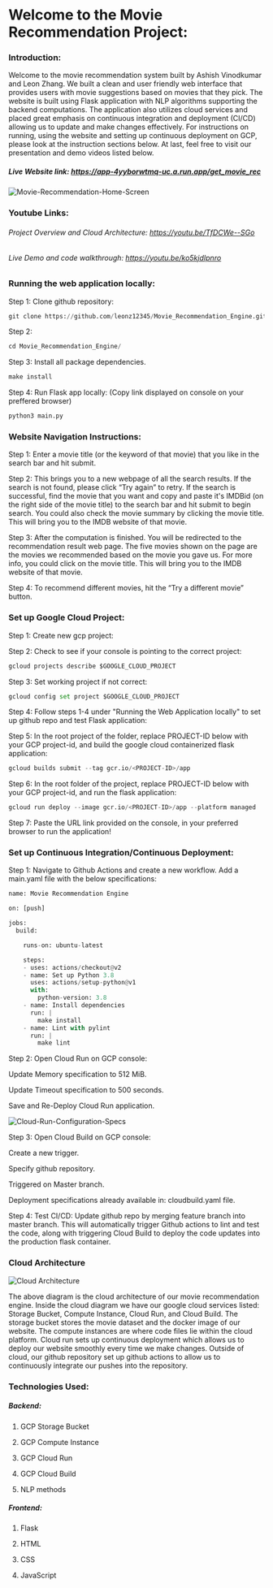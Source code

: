 # Welcome to the Movie Recommendation Project:

### Introduction: 
Welcome to the movie recommendation system built by Ashish Vinodkumar and Leon Zhang. We built a clean and user friendly web interface that provides users with movie suggestions based on movies that they pick. The website is built using Flask application with NLP algorithms supporting the backend computations. The application also utilizes cloud services and placed great emphasis on continuous integration and deployment (CI/CD) allowing us to update and make changes effectively. For instructions on running, using the website and setting up continuous deployment on GCP, please look at the instruction sections below. At last, feel free to visit our presentation and demo videos listed below.

##### Live Website link: https://app-4yyborwtmq-uc.a.run.app/get_movie_rec

![Movie-Recommendation-Home-Screen](https://user-images.githubusercontent.com/26104722/99285690-e19c5a80-2805-11eb-94f9-f90487cc2bcc.png)


### Youtube Links:
###### Project Overview and Cloud Architecture: https://youtu.be/TfDCWe--SGo
###### Live Demo and code walkthrough: https://youtu.be/ko5kjdIpnro


### Running the web application locally: 
Step 1: Clone github repository:
```python
git clone https://github.com/leonz12345/Movie_Recommendation_Engine.git
```

Step 2: 
```python
cd Movie_Recommendation_Engine/
```

Step 3: Install all package dependencies.
```python
make install
```

Step 4: Run Flask app locally: (Copy link displayed on console on your preffered browser)
```python
python3 main.py
```

### Website Navigation Instructions:
Step 1: Enter a movie title (or the keyword of that movie) that you like in the search bar and hit submit.

Step 2: This brings you to a new webpage of all the search results. If the search is not found, please click “Try again” to retry. If the search is successful, find the movie that you want and copy and paste it's IMDBid (on the right side of the movie title) to the search bar and hit submit to begin search. You could also check the movie summary by clicking the movie title. This will bring you to the IMDB website of that movie.

Step 3: After the computation is finished. You will be redirected to the recommendation result web page. The five movies shown on the page are the movies we recommended based on the movie you gave us. For more info, you could click on the movie title. This will bring you to the IMDB website of that movie.

Step 4: To recommend different movies, hit the “Try a different movie” button.

### Set up Google Cloud Project:
Step 1: Create new gcp project:

Step 2: Check to see if your console is pointing to the correct project:
```python
gcloud projects describe $GOOGLE_CLOUD_PROJECT
```

Step 3: Set working project if not correct:
```python
gcloud config set project $GOOGLE_CLOUD_PROJECT
```

Step 4: Follow steps 1-4 under "Running the Web Application locally" to set up github repo and test Flask application:

Step 5: In the root project of the folder, replace PROJECT-ID below with your GCP project-id, and build the google cloud containerized flask application:
```python
gcloud builds submit --tag gcr.io/<PROJECT-ID>/app
```

Step 6: In the root folder of the project, replace PROJECT-ID below with your GCP project-id, and run the flask application:
```python
gcloud run deploy --image gcr.io/<PROJECT-ID>/app --platform managed
```

Step 7: Paste the URL link provided on the console, in your preferred browser to run the application!


### Set up Continuous Integration/Continuous Deployment:

Step 1: Navigate to Github Actions and create a new workflow. Add a main.yaml file with the below specifications:
```python
name: Movie Recommendation Engine

on: [push]

jobs:
  build:

    runs-on: ubuntu-latest

    steps:
    - uses: actions/checkout@v2
    - name: Set up Python 3.8
      uses: actions/setup-python@v1
      with:
        python-version: 3.8
    - name: Install dependencies
      run: |
        make install
    - name: Lint with pylint
      run: |
        make lint
```

Step 2: Open Cloud Run on GCP console:

Update Memory specification to 512 MiB.

Update Timeout specification to 500 seconds.

Save and Re-Deploy Cloud Run application.

![Cloud-Run-Configuration-Specs](https://user-images.githubusercontent.com/26104722/99288926-4b1e6800-280a-11eb-8284-cc433dd6a22c.png)

Step 3: Open Cloud Build on GCP console:

Create a new trigger.

Specify github repository.

Triggered on Master branch.

Deployment specifications already available in: cloudbuild.yaml file.

Step 4: Test CI/CD:
Update github repo by merging feature branch into master branch. This will automatically trigger Github actions to lint and test the code, along with triggering Cloud Build to deploy the code updates into the production flask container. 


### Cloud Architecture
![Cloud Architecture](https://user-images.githubusercontent.com/26104722/99284330-20c9ac00-2804-11eb-93d2-915670c0c36b.png)

The above diagram is the cloud architecture of our movie recommendation engine. Inside the cloud diagram we have our google cloud services listed: Storage Bucket, Compute Instance, Cloud Run, and Cloud Build. The storage bucket stores the movie dataset and the docker image of our website. The compute instances are where code files lie within the cloud platform. Cloud run sets up continuous deployment which allows us to deploy our website smoothly every time we make changes. Outside of cloud, our github repository set up github actions to allow us to continuously integrate our pushes into the repository.

### Technologies Used:
##### Backend: 
1. GCP Storage Bucket

2. GCP Compute Instance

3. GCP Cloud Run

4. GCP Cloud Build

5. NLP methods

##### Frontend:
1. Flask

2. HTML

3. CSS

4. JavaScript




